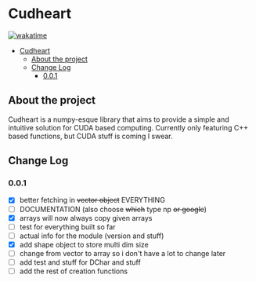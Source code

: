 # Cudheart

[![wakatime](https://wakatime.com/badge/user/8b4f0bdc-5133-4fba-98d4-d75498fa71f2/project/eccaf13a-dd3b-426e-b047-82a0bd7cc1eb.svg)](https://wakatime.com/badge/user/8b4f0bdc-5133-4fba-98d4-d75498fa71f2/project/eccaf13a-dd3b-426e-b047-82a0bd7cc1eb)

- [Cudheart](#cudheart)
  - [About the project](#about-the-project)
  - [Change Log](#change-log)
    - [0.0.1](#001)

## About the project
Cudheart is a numpy-esque library that aims to provide a simple and intuitive solution for CUDA based computing.
Currently only featuring C++ based functions, but CUDA stuff is coming I swear.

## Change Log

### 0.0.1
- [X] better fetching in ~~vector object~~ EVERYTHING
- [ ] DOCUMENTATION (also choose ~~which~~ type np ~~or google~~)
- [X] arrays will now always copy given arrays
- [ ] test for everything built so far
- [ ] actual info for the module (version and stuff)
- [X] add shape object to store multi dim size
- [ ] change from vector to array so i don't have a lot to change later
- [ ] add test and stuff for DChar and stuff
- [ ] add the rest of creation functions
